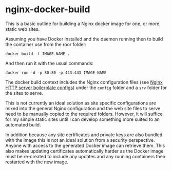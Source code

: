 # nginx-docker-build

This is a basic outline for building a Nginx docker image for one, or more, static web sites.

Assuming you have Docker installed and the daemon running then to build the container use from the roor folder:

    docker build -t IMAGE-NAME .

And then run it with the usual commands:

    docker run -d -p 80:80 -p 443:443 IMAGE-NAME

The docker build context includes the Nginx configuration files (see [Nginx HTTP server boilerplate configs](https://github.com/RatJuggler/server-configs-nginx/tree/add-misc-headers))
under the `config` folder and a `srv` folder for the sites to serve.

This is not currently an ideal solution as site specific configurations are mixed into the general Nginx configuration and the
web site files to serve need to be manually copied to the required folders. However, it will suffice for my simple static sites
until I can develop something more suited to an automated build.

In addition because any site certificates and private keys are also bundled with the image this is not an ideal solution from a
security perspective. Anyone with access to the generated Docker image can retrieve them. This also makes updating certificates
automatically harder as the Docker image must be re-created to include any updates and any running containers then restarted with
the new image.
